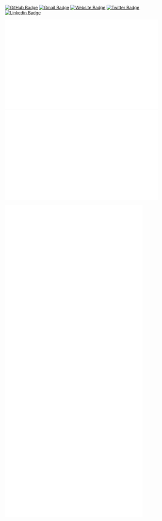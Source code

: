 [![GitHub Badge](https://img.shields.io/badge/-@kushwanth13-%23181717?style=flat&logo=github)](https://github.com/kushwanth13) [![Gmail Badge](https://img.shields.io/badge/-mkushwanth13@gmail.com-c14438?style=flat&logo=Gmail&logoColor=white&link=mailto:mkushwanth13@gmail.com)](mailto:cmkushwanth13@gmail.com) [![Website Badge](https://img.shields.io/website?color=0ab9e6&style=flat&up_message=kushwanth.github.io&url=http%3A%2F%2Fkushwanth.github.io%2F)](https://kushwanth.github.io) [![Twitter Badge](https://img.shields.io/badge/-@MuvvalaKushwan2-1ca0f1?style=flat&labelColor=1ca0f1&logo=twitter&logoColor=white&link=https://twitter.com/MuvvalaKushwan2)](https://twitter.com/MuvvalaKushwan2) [![Linkedin Badge](https://img.shields.io/badge/-@muvvala--saroj--venkata--kushwanth-blue?style=flat&logo=Linkedin&logoColor=white&link=https://www.linkedin.com/in/muvvala-venkata-saroj-kuswanth/)](https://www.linkedin.com/in/muvvala-venkata-saroj-kuswanth/)

[![Kushwanth's github stats](https://github.com/kushwanth13/my-github-stats/blob/master/generated/overview.svg)](https://github.com/kushwanth13/kushwanth13) [![Kushwanth's language stats](https://github.com/kushwanth13/my-github-stats/blob/master/generated/languages.svg)](https://github.com/kushwanth13/kushwanth13)

![metrics](./github-metrics.svg)

<!--
**suren-atoyan/suren-atoyan** is a ✨ _special_ ✨ repository because its `README.md` (this file) appears on your GitHub profile.

Here are some ideas to get you started:

- 🔭 I’m currently working on ...
- 🌱 I’m currently learning ...
- 👯 I’m looking to collaborate on ...
- 🤔 I’m looking for help with ...
- 💬 Ask me about ...
- 📫 How to reach me: ...
- 😄 Pronouns: ...
- ⚡ Fun fact: ...
-->
